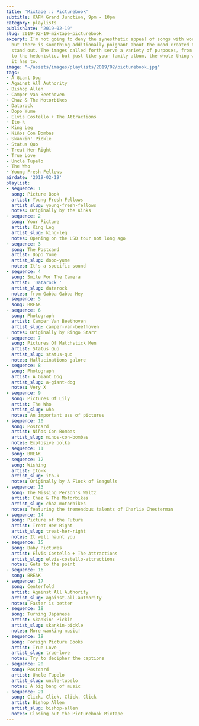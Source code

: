```yaml
---
title: 'Mixtape :: Picturebook'
subtitle: KAFM Grand Junction, 9pm - 10pm
category: playlists
publishDate: '2019-02-19'
slug: 2019-02-19-mixtape-picturebook
excerpt: I’m not going to deny the synesthetic appeal of songs with words about pictures,
  but there is something additionally poignant about the mood created that seems to
  stand out. The images called forth serve a variety of purposes, from the reminiscent
  to the hedonistic, but just like your family album, the whole thing works out because
  it has to.
image: "~/assets/images/playlists/2019/02/picturebook.jpg"
tags:
- A Giant Dog
- Against All Authority
- Bishop Allen
- Camper Van Beethoven
- Chaz & The Motorbikes
- Datarock
- Dopo Yume
- Elvis Costello + The Attractions
- Ito-k
- King Leg
- Niños Con Bombas
- Skankin' Pickle
- Status Quo
- Treat Her Right
- True Love
- Uncle Tupelo
- The Who
- Young Fresh Fellows
airdate: '2019-02-19'
playlist:
- sequence: 1
  song: Picture Book
  artist: Young Fresh Fellows
  artist_slug: young-fresh-fellows
  notes: Originally by the Kinks
- sequence: 2
  song: Your Picture
  artist: King Leg
  artist_slug: king-leg
  notes: Opening on the LSD tour not long ago
- sequence: 3
  song: The Postcard
  artist: Dopo Yume
  artist_slug: dopo-yume
  notes: It's a specific sound
- sequence: 4
  song: Smile For The Camera
  artist: 'Datarock '
  artist_slug: datarock
  notes: from Gabba Gabba Hey
- sequence: 5
  song: BREAK
- sequence: 6
  song: Photograph
  artist: Camper Van Beethoven
  artist_slug: camper-van-beethoven
  notes: Originally by Ringo Starr
- sequence: 7
  song: Pictures Of Matchstick Men
  artist: Status Quo
  artist_slug: status-quo
  notes: Hallucinations galore
- sequence: 8
  song: Photograph
  artist: A Giant Dog
  artist_slug: a-giant-dog
  notes: Very X
- sequence: 9
  song: Pictures Of Lily
  artist: The Who
  artist_slug: who
  notes: An important use of pictures
- sequence: 10
  song: Postcard
  artist: Niños Con Bombas
  artist_slug: ninos-con-bombas
  notes: Explosive polka
- sequence: 11
  song: BREAK
- sequence: 12
  song: Wishing
  artist: Ito-k
  artist_slug: ito-k
  notes: Originally by A Flock of Seagulls
- sequence: 13
  song: The Missing Person's Waltz
  artist: Chaz & The Motorbikes
  artist_slug: chaz-motorbikes
  notes: featuring the tremendous talents of Charlie Chesterman
- sequence: 14
  song: Picture of the Future
  artist: Treat Her Right
  artist_slug: treat-her-right
  notes: It will haunt you
- sequence: 15
  song: Baby Pictures
  artist: Elvis Costello + The Attractions
  artist_slug: elvis-costello-attractions
  notes: Gets to the point
- sequence: 16
  song: BREAK
- sequence: 17
  song: Centerfold
  artist: Against All Authority
  artist_slug: against-all-authority
  notes: Faster is better
- sequence: 18
  song: Turning Japanese
  artist: Skankin' Pickle
  artist_slug: skankin-pickle
  notes: More wanking music!
- sequence: 19
  song: Foreign Picture Books
  artist: True Love
  artist_slug: true-love
  notes: Try to decipher the captions
- sequence: 20
  song: Postcard
  artist: Uncle Tupelo
  artist_slug: uncle-tupelo
  notes: A big bang of music
- sequence: 21
  song: Click, Click, Click, Click
  artist: Bishop Allen
  artist_slug: bishop-allen
  notes: Closing out the Picturebook Mixtape
---
```


